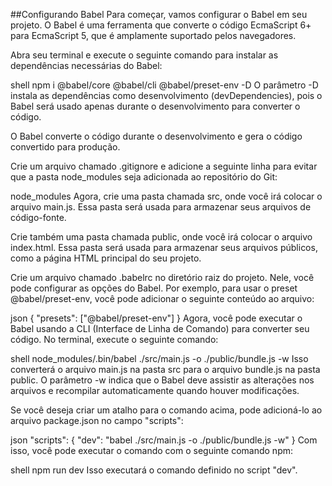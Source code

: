 ##Configurando Babel
Para começar, vamos configurar o Babel em seu projeto. O Babel é uma ferramenta que converte o código EcmaScript 6+ para EcmaScript 5, que é amplamente suportado pelos navegadores.

Abra seu terminal e execute o seguinte comando para instalar as dependências necessárias do Babel:

shell
npm i @babel/core @babel/cli @babel/preset-env -D
O parâmetro -D instala as dependências como desenvolvimento (devDependencies), pois o Babel será usado apenas durante o desenvolvimento para converter o código.

O Babel converte o código durante o desenvolvimento e gera o código convertido para produção.

Crie um arquivo chamado .gitignore e adicione a seguinte linha para evitar que a pasta node_modules seja adicionada ao repositório do Git:

node_modules
Agora, crie uma pasta chamada src, onde você irá colocar o arquivo main.js. Essa pasta será usada para armazenar seus arquivos de código-fonte.

Crie também uma pasta chamada public, onde você irá colocar o arquivo index.html. Essa pasta será usada para armazenar seus arquivos públicos, como a página HTML principal do seu projeto.

Crie um arquivo chamado .babelrc no diretório raiz do projeto. Nele, você pode configurar as opções do Babel. Por exemplo, para usar o preset @babel/preset-env, você pode adicionar o seguinte conteúdo ao arquivo:

json
{
  "presets": ["@babel/preset-env"]
}
Agora, você pode executar o Babel usando a CLI (Interface de Linha de Comando) para converter seu código. No terminal, execute o seguinte comando:

shell
node_modules/.bin/babel ./src/main.js -o ./public/bundle.js -w
Isso converterá o arquivo main.js na pasta src para o arquivo bundle.js na pasta public. O parâmetro -w indica que o Babel deve assistir as alterações nos arquivos e recompilar automaticamente quando houver modificações.

Se você deseja criar um atalho para o comando acima, pode adicioná-lo ao arquivo package.json no campo "scripts":

json
"scripts": {
  "dev": "babel ./src/main.js -o ./public/bundle.js -w"
}
Com isso, você pode executar o comando com o seguinte comando npm:

shell
npm run dev
Isso executará o comando definido no script "dev".
